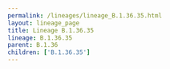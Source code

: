 ```yaml
---
permalink: /lineages/lineage_B.1.36.35.html
layout: lineage_page
title: Lineage B.1.36.35
lineage: B.1.36.35
parent: B.1.36
children: ['B.1.36.35']
---
```

